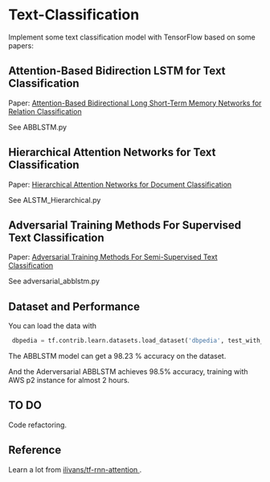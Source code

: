# Text-Classification
Implement some text classification model with TensorFlow based on some papers:

## Attention-Based Bidirection LSTM for Text Classification

Paper: [Attention-Based Bidirectional Long Short-Term Memory Networks for Relation Classification](http://www.aclweb.org/anthology/P16-2034)  

See ABBLSTM.py

## Hierarchical Attention Networks for Text Classification

Paper: [Hierarchical Attention Networks for Document Classification](http://aclweb.org/anthology/N16-1174)

See ALSTM_Hierarchical.py

## Adversarial Training Methods For Supervised Text Classification

Paper: [Adversarial Training Methods For Semi-Supervised Text Classification](http://arxiv.org/abs/1605.07725)

See adversarial_abblstm.py 


## Dataset and Performance

You can load the data with

```python
 dbpedia = tf.contrib.learn.datasets.load_dataset('dbpedia', test_with_fake_data=FLAGS.test_with_fake_data)
```

The ABBLSTM model can get a 98.23 % accuracy on the dataset.

And the Aderversarial ABBLSTM achieves 98.5% accuracy, training with AWS p2 instance for almost 2 hours.

## TO DO
Code refactoring.

## Reference

Learn a lot from  [ilivans/tf-rnn-attention ](https://github.com/ilivans/tf-rnn-attention).





